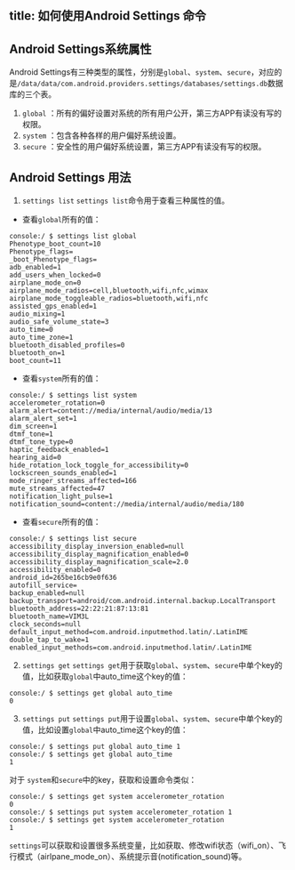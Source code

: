 title: 如何使用Android Settings 命令
---

## Android Settings系统属性
Android Settings有三种类型的属性，分别是`global`、`system`、`secure`，对应的是`/data/data/com.android.providers.settings/databases/settings.db`数据库的三个表。
1. `global` ：所有的偏好设置对系统的所有用户公开，第三方APP有读没有写的权限。
2. `system` ：包含各种各样的用户偏好系统设置。
3. `secure` ：安全性的用户偏好系统设置，第三方APP有读没有写的权限。

## Android Settings 用法 
1. `settings list`
`settings list`命令用于查看三种属性的值。

*  查看`global`所有的值：
```shell
console:/ $ settings list global                                           
Phenotype_boot_count=10
Phenotype_flags=
_boot_Phenotype_flags=
adb_enabled=1
add_users_when_locked=0
airplane_mode_on=0
airplane_mode_radios=cell,bluetooth,wifi,nfc,wimax
airplane_mode_toggleable_radios=bluetooth,wifi,nfc
assisted_gps_enabled=1
audio_mixing=1
audio_safe_volume_state=3
auto_time=0
auto_time_zone=1
bluetooth_disabled_profiles=0
bluetooth_on=1
boot_count=11
```

*  查看`system`所有的值：
```shell
console:/ $ settings list system
accelerometer_rotation=0
alarm_alert=content://media/internal/audio/media/13
alarm_alert_set=1
dim_screen=1
dtmf_tone=1
dtmf_tone_type=0
haptic_feedback_enabled=1
hearing_aid=0
hide_rotation_lock_toggle_for_accessibility=0
lockscreen_sounds_enabled=1
mode_ringer_streams_affected=166
mute_streams_affected=47
notification_light_pulse=1
notification_sound=content://media/internal/audio/media/180
```

*  查看`secure`所有的值：
```shell
console:/ $ settings list secure                                               
accessibility_display_inversion_enabled=null
accessibility_display_magnification_enabled=0
accessibility_display_magnification_scale=2.0
accessibility_enabled=0
android_id=265be16cb9e0f636
autofill_service=
backup_enabled=null
backup_transport=android/com.android.internal.backup.LocalTransport
bluetooth_address=22:22:21:87:13:81
bluetooth_name=VIM3L
clock_seconds=null
default_input_method=com.android.inputmethod.latin/.LatinIME
double_tap_to_wake=1
enabled_input_methods=com.android.inputmethod.latin/.LatinIME
```

2. `settings get`
`settings get`用于获取`global`、`system`、`secure`中单个key的值，比如获取`global`中auto_time这个key的值：
```shell
console:/ $ settings get global auto_time                                      
0
```

3. `settings put` 
`settings put`用于设置`global`、`system`、`secure`中单个key的值，比如设置`global`中auto_time这个key的值：
```shell
console:/ $ settings put global auto_time 1                                    
console:/ $ settings get global auto_time                                      
1
```
对于 `system`和`secure`中的key，获取和设置命令类似：
```shell
console:/ $ settings get system accelerometer_rotation              
0
console:/ $ settings put system accelerometer_rotation 1
console:/ $ settings get system accelerometer_rotation       
1
```

`settings`可以获取和设置很多系统变量，比如获取、修改wifi状态（wifi_on）、飞行模式（airlpane_mode_on）、系统提示音(notification_sound)等。


